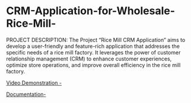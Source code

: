 # CRM-Application-for-Wholesale-Rice-Mill-
PROJECT DESCRIPTION:
The Project “Rice Mill CRM Application” aims to develop a user-friendly and feature-rich application that addresses the specific needs of a rice mill factory. It leverages the power of customer relationship management (CRM) to enhance customer experiences, optimize store operations, and improve overall efficiency in the rice mill factory.

[Video Demonstration -](https://drive.google.com/file/d/15FN5x6chlmyOReSoWjsp5gPg-g3-QV8b/view?usp=sharing)

[Documentation-](https://drive.google.com/file/d/1uRVZ9Lyzr3rMLPhtkposGmQv2LYSfAks/view?usp=sharing)
